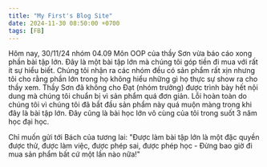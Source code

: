 ```yaml
---
title: "My First's Blog Site"
date: 2024-11-30 08:50:00 +0700
tags: [FB]
---
```


Hôm nay, 30/11/24 nhóm 04.09 Môn OOP của thầy Sơn vừa báo cáo xong phần bài tập lớn. Đây là một bài tập lớn mà chúng tôi góp tiền đi mua với 
rất ít sự hiểu biết. Chúng tôi nhận ra các nhóm đều có sản phẩm rất xịn nhưng tôi cho rằng phần lớn trong họ không hiểu những gì họ thực sự show
ra cho thầy xem. Thầy Sơn đã không cho Đạt (nhóm trưởng) được trình bày hết nội dung mà chúng tôi chuẩn bị vì sản phẩm quá đơn giản. Lỗi hoàn toàn 
do chúng tôi vì chúng tôi đã bắt đầu sản phẩm này quá muộn màng trong khi đây là bài tập lớn. Đây cũng là bài học lớn vô cùng của tôi trong suốt
3 năm học đại học. 

Chỉ muốn gửi tới Bách của tương lai: "Được làm bài tập lớn là một đặc quyền được thử, được làm việc, được phép sai, được phép học - Đừng bao giờ 
đi mua sản phẩm bất cứ một lần nào nữa!"
